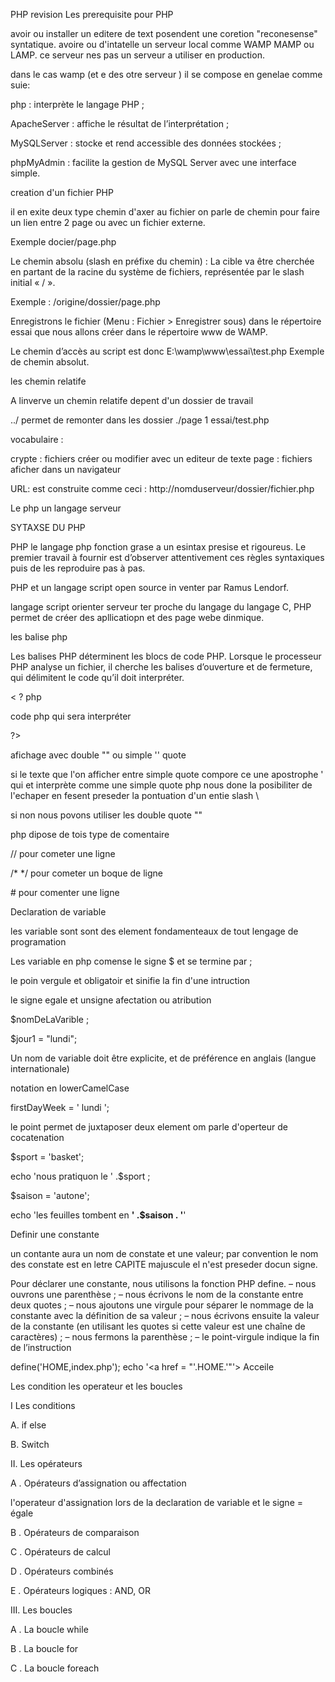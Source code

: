 PHP revision
Les prerequisite pour PHP

avoir ou installer un editere de text posendent une coretion "reconesense" syntatique.
avoire ou d'intatelle un serveur local comme WAMP MAMP ou LAMP. ce serveur nes pas un serveur a utiliser en production.

dans le cas wamp (et e des otre serveur ) il se compose en genelae comme suie:

php : interprète le langage PHP ;

ApacheServer  : affiche le résultat de l’interprétation ;

MySQLServer : stocke et rend accessible des données stockées ;

phpMyAdmin : facilite la gestion de MySQL Server avec une interface simple.

creation d'un fichier PHP

 il en exite deux type chemin d'axer au fichier
 on parle de chemin pour faire un lien entre 2 page ou avec un fichier externe.

Exemple docier/page.php

Le chemin absolu (slash en préfixe du chemin) : La cible va être cherchée en partant de la racine du
système de fichiers, représentée par le slash initial « / ».

Exemple : /origine/dossier/page.php

Enregistrons le fichier (Menu : Fichier > Enregistrer sous) dans le répertoire essai que nous allons créer
dans le répertoire www de WAMP.

Le chemin d’accès au script est donc E:\wamp\www\essai\test.php Exemple de chemin absolut.

les chemin relatife

A linverve un chemin relatife depent  d'un dossier de travail

../ permet de remonter dans les dossier
./page 1
essai/test.php

vocabulaire :

crypte : fichiers créer ou modifier avec un editeur de texte
page : fichiers aficher dans un navigateur

 URL: est construite comme ceci : http://nomduserveur/dossier/fichier.php

Le php un langage serveur

SYTAXSE DU PHP

PHP le langage php fonction grase a un esintax presise et rigoureus.
Le premier travail à fournir est d’observer attentivement ces règles syntaxiques
puis de les reproduire pas à pas.

PHP et un langage script open source in venter par Ramus Lendorf.

langage  script orienter serveur ter proche du langage du langage C,
PHP permet de créer des apllicatiopn et des page webe dinmique.

 les balise php

 Les balises PHP déterminent les blocs de code PHP. Lorsque le processeur
PHP analyse un fichier, il cherche les balises d’ouverture et de fermeture,
qui délimitent le code qu’il doit interpréter.

< ? php

code php  qui sera interpréter

?>

afichage avec double "" ou simple '' quote

si le texte que l'on afficher entre simple quote compore ce une apostrophe ' qui et interprète comme une simple quote
php nous done la posibiliter de l'echaper en fesent preseder la pontuation  d'un entie slash \

si non nous povons utiliser les double quote ""

php dipose de tois type de comentaire

// pour cometer une ligne

/* */ pour cometer un boque de ligne

\# pour comenter une ligne  

Declaration de variable

les variable sont sont des element fondamenteaux de tout lengage de programation

Les variable en php comense le signe $ et se termine par ;

le poin vergule et obligatoir et sinifie la fin d'une intruction

le signe egale et unsigne afectation ou atribution

$nomDeLaVarible ;

$jour1 = "lundi";

Un nom de variable doit être explicite, et de préférence en anglais
(langue internationale)

notation en lowerCamelCase

firstDayWeek = ' lundi ';

le point permet de juxtaposer deux element om parle d'operteur de cocatenation

$sport = 'basket';

echo 'nous pratiquon le ' .$sport ;

$saison = 'autone';

echo 'les feuilles tombent en <strong>' .$saison . '</strong>'

Definir une constante

un contante aura un nom de constate et une valeur; par convention le nom des constate est
en letre CAPITE majuscule el n'est preseder docun signe.

Pour déclarer une constante, nous utilisons la fonction PHP define.
 – nous ouvrons une parenthèse ;
 – nous écrivons le nom de la constante entre deux quotes ;
 – nous ajoutons une virgule pour séparer le nommage de la constante
avec la définition de sa valeur ;
 – nous écrivons ensuite la valeur de la constante (en utilisant les quotes
si cette valeur est une chaîne de caractères) ;
 – nous fermons la parenthèse ;
 – le point-virgule indique la fin de l’instruction

 define('HOME,index.php');
 echo '<a href = "'.HOME.'"'> Acceile </a>

 Les condition les operateur et les boucles

 I Les conditions

  A. if else

  B. Switch

  II. Les opérateurs

  A . Opérateurs d’assignation ou affectation

  l'operateur d'assignation lors de la declaration de variable et le signe = égale

  B . Opérateurs de comparaison

  C . Opérateurs de calcul

  D . Opérateurs combinés

  E . Opérateurs logiques : AND, OR

III. Les boucles

  A . La boucle while

  B . La boucle for
  
  C . La boucle foreach

